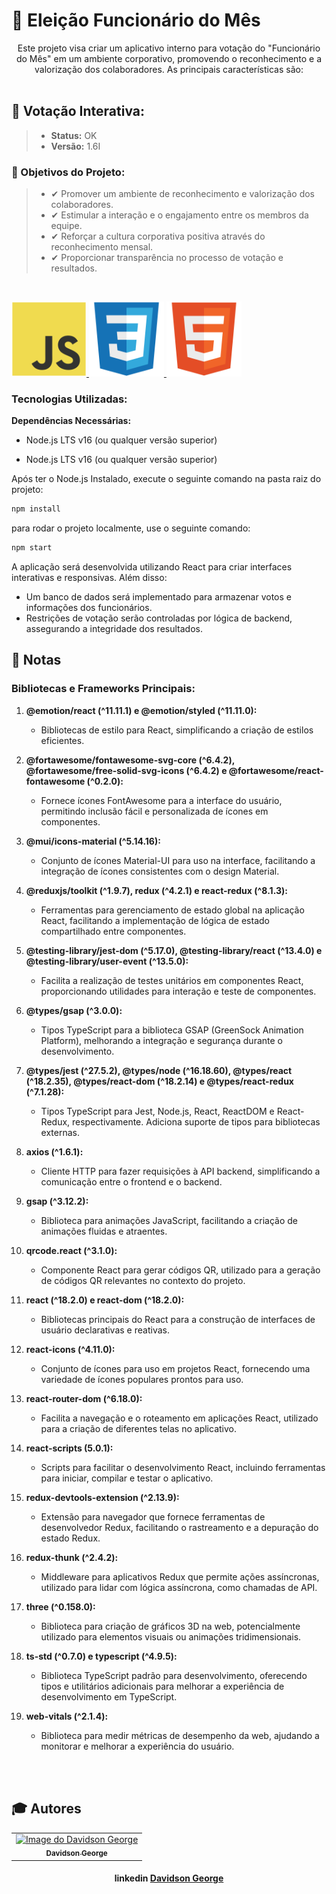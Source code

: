 # **📱 Eleição Funcionário do Mês**
<div align="center" >
Este projeto visa criar um aplicativo interno para votação do "Funcionário do Mês" em um ambiente corporativo, promovendo o reconhecimento e a valorização dos colaboradores. As principais características são:
</div>
</br>

## 🚀 Votação Interativa:

> - **Status:** OK
> - **Versão:** 1.6I

### :memo: Objetivos do Projeto:

> - ✔ Promover um ambiente de reconhecimento e valorização dos colaboradores.
> - ✔ Estimular a interação e o engajamento entre os membros da equipe.
> - ✔ Reforçar a cultura corporativa positiva através do reconhecimento mensal.
> - ✔ Proporcionar transparência no processo de votação e resultados.

<br/>
<p align="left"> 
  <a href="https://developer.mozilla.org/en-US/docs/Web/JavaScript" target="_blank">
    <img
      src="https://raw.githubusercontent.com/devicons/devicon/master/icons/javascript/javascript-original.svg"
      alt="JavaScript"
      width="120"
      height="120"
    />
  </a>
  <a href="https://developer.mozilla.org/pt-BR/docs/Web/CSS" target="_blank">
    <img
      src="https://raw.githubusercontent.com/devicons/devicon/master/icons/css3/css3-original.svg"
      alt="CSS3"
      width="120"
      height="120"
    />
  </a>

  <a href="https://developer.mozilla.org/pt-BR/docs/Web/HTML" target="_blank">
    <img
      src="https://raw.githubusercontent.com/devicons/devicon/master/icons/html5/html5-original.svg"
      alt="HTML5"
      width="120"
      height="120"
    />
  </a>

</p>

### Tecnologias Utilizadas:

**Dependências Necessárias:**
- Node.js LTS v16 (ou qualquer versão superior)

- Node.js LTS v16 (ou qualquer versão superior)

Após ter o Node.js Instalado, execute o seguinte comando na pasta raiz do projeto:

```bash
npm install
```

para rodar o projeto localmente, use o seguinte comando:

```bash
npm start
```

<p align="left">
A aplicação será desenvolvida utilizando React para criar interfaces interativas e responsivas. Além disso:

- Um banco de dados será implementado para armazenar votos e informações dos funcionários.
- Restrições de votação serão controladas por lógica de backend, assegurando a integridade dos resultados.

## 📜 Notas

### Bibliotecas e Frameworks Principais:

1. **@emotion/react (^11.11.1) e @emotion/styled (^11.11.0):**
   - Bibliotecas de estilo para React, simplificando a criação de estilos eficientes.

2. **@fortawesome/fontawesome-svg-core (^6.4.2), @fortawesome/free-solid-svg-icons (^6.4.2) e @fortawesome/react-fontawesome (^0.2.0):**
   - Fornece ícones FontAwesome para a interface do usuário, permitindo inclusão fácil e personalizada de ícones em componentes.

3. **@mui/icons-material (^5.14.16):**
   - Conjunto de ícones Material-UI para uso na interface, facilitando a integração de ícones consistentes com o design Material.

4. **@reduxjs/toolkit (^1.9.7), redux (^4.2.1) e react-redux (^8.1.3):**
   - Ferramentas para gerenciamento de estado global na aplicação React, facilitando a implementação de lógica de estado compartilhado entre componentes.

5. **@testing-library/jest-dom (^5.17.0), @testing-library/react (^13.4.0) e @testing-library/user-event (^13.5.0):**
   - Facilita a realização de testes unitários em componentes React, proporcionando utilidades para interação e teste de componentes.

6. **@types/gsap (^3.0.0):**
   - Tipos TypeScript para a biblioteca GSAP (GreenSock Animation Platform), melhorando a integração e segurança durante o desenvolvimento.

7. **@types/jest (^27.5.2), @types/node (^16.18.60), @types/react (^18.2.35), @types/react-dom (^18.2.14) e @types/react-redux (^7.1.28):**
   - Tipos TypeScript para Jest, Node.js, React, ReactDOM e React-Redux, respectivamente. Adiciona suporte de tipos para bibliotecas externas.

8. **axios (^1.6.1):**
   - Cliente HTTP para fazer requisições à API backend, simplificando a comunicação entre o frontend e o backend.

9. **gsap (^3.12.2):**
   - Biblioteca para animações JavaScript, facilitando a criação de animações fluidas e atraentes.

10. **qrcode.react (^3.1.0):**
    - Componente React para gerar códigos QR, utilizado para a geração de códigos QR relevantes no contexto do projeto.

11. **react (^18.2.0) e react-dom (^18.2.0):**
    - Bibliotecas principais do React para a construção de interfaces de usuário declarativas e reativas.

12. **react-icons (^4.11.0):**
    - Conjunto de ícones para uso em projetos React, fornecendo uma variedade de ícones populares prontos para uso.

13. **react-router-dom (^6.18.0):**
    - Facilita a navegação e o roteamento em aplicações React, utilizado para a criação de diferentes telas no aplicativo.

14. **react-scripts (5.0.1):**
    - Scripts para facilitar o desenvolvimento React, incluindo ferramentas para iniciar, compilar e testar o aplicativo.

15. **redux-devtools-extension (^2.13.9):**
    - Extensão para navegador que fornece ferramentas de desenvolvedor Redux, facilitando o rastreamento e a depuração do estado Redux.

16. **redux-thunk (^2.4.2):**
    - Middleware para aplicativos Redux que permite ações assíncronas, utilizado para lidar com lógica assíncrona, como chamadas de API.

17. **three (^0.158.0):**
    - Biblioteca para criação de gráficos 3D na web, potencialmente utilizado para elementos visuais ou animações tridimensionais.

18. **ts-std (^0.7.0) e typescript (^4.9.5):**
    - Biblioteca TypeScript padrão para desenvolvimento, oferecendo tipos e utilitários adicionais para melhorar a experiência de desenvolvimento em TypeScript.

19. **web-vitals (^2.1.4):**
    - Biblioteca para medir métricas de desempenho da web, ajudando a monitorar e melhorar a experiência do usuário.
</p>
</br>


</br>

## :mortar_board: Autores

<table align="center">
    <tr>
        <td align="center">
            <a href="https://github.com/davidsongsc">
                <img src="https://avatars.githubusercontent.com/u/53156529?v=4" width="150px;" alt="Image do Davidson George" />
                <br />
                <sub><b>Davidson George</b></sub>
            </a>
        </td>    
    </tr>
</table>
<h4 align="center">
  linkedin <a href="https://www.linkedin.com/in/davidsongsc/" target="_blank"> Davidson George </a>
</h4>
